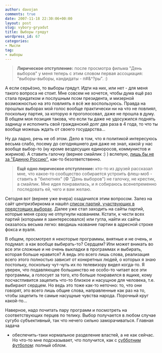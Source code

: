 ```yaml
---
author: davojan
comments: true
date: 2007-11-18 22:30:06+00:00
layout: post
slug: vybory-gryadut
title: Выборы грядут
wordpress_id: 67
categories:
- Мысли
tag:
- выборы
---
```


> __Лирическое отступление:__ после просмотра фильма "День выборов" у меня теперь с этим словом
> первая ассоциация: "выборы-выборы, кандидаты - п#&^?ры". :)

А если серьёзно, то выборы грядут. Идти на них, или нет - для меня такого вопроса не стоит. Мне
совсем не хочется, чтобы дума ещё раз стала придатком и послушным псом президента, и мизерной
возможностью на это повлиять я всё же воспользуюсь. Правда на прошлых выборах мой голос вообще
практически ни на что не повлиял, поскольку партия, за которую я проголосовал, даже не прошла в
думу. В общем моя позиция такова, что если ты даже не удосужился поднять задницу и исполнить свой
гражданский долг два раза в 4 года, то что ты вообще можешь ждать от своего государства...
<!--more-->

Ну да ладно, речь не об этом. Дело в том, что я политикой интересуюсь весьма слабо, посему до
сегодняшнего дня даже не знал, какой у нас вообще выбор-то (ну кроме вездесущих единоросов,
коммунистов и жириков). А ставить галочку (вернее смайлик :) ) вслепую, [лишь бы не за "Единую
Россию"](http://m-e-j-u-l-i-e.livejournal.com/8651.html), как-то безответственно.


> __Ещё одно лирическое отступление:__ кто-то из друзей рассказал мне, что какое-то сообщество
> собирается устроить флеш-моб - ставить в "билютнях" (© "День выборов") не галочку, не крестик, а
> смайлик. Мне идея понравилась, и я собираюсь всенепременно последовать ей, чего и вам желаю.


Сегодня вот (вернее уже вчера) озадачился этим вопросом. Залез на сайт центризбиркома и нашёл
[список партий, участвующих в предстоящих
выборах](http://www.cikrf.ru/elect_duma/politpart/index.jsp). Далее уже стал заходить на сайты
партий, которые меня сразу не отпугнули названием. Кстати, к чести всех партий (которыми я
заинтересовался) или гугла, найти их сайты оказалось весьма легко: вводишь название партии в
адресной строке фокса и вуаля.

В общем, просмотрел я некоторые программы, внятные и не очень, и подумал: а как вообще выбирать-то?
Сердцем? Или может вникать во все эти сложные и не очень выкладки в программах и выбирать, которая
больше нравится? А ведь это всего лишь слова, реализация всего этого полностью зависит от
конкретных людей, о которых я знаю постольку, поскольку чут-чуть их по телевизору видел когда-то. Я
уверен, что подавляющее большинство не особо-то читает все эти программы, а голосует за того, кто
больше понравился в ящике, кому посчастливится зацепить что-то близкое и насущное для человека,
т.е. выбирают сердцем. Но ведь это тоже как-то неточно: то, что они говорят, это всего лишь общие
слова, направленные как раз на то, чтобы зацепить те самые насущные чувства народа. Порочный круг
какой-то...

Наверное, надо почитать пару программ и посмотреть на соответствующих перцев по телику. Выбор
получается в любом случае сугубо субъективный, так что нечего сильно заморачиваться. Главная задача
- обеспечить-таки нормальное разделение властей, а не как сейчас. Но что-то мне подсказывает, что
получится, как с [субботним футболом](http://davojan.ru/?p=65): полный облом.
